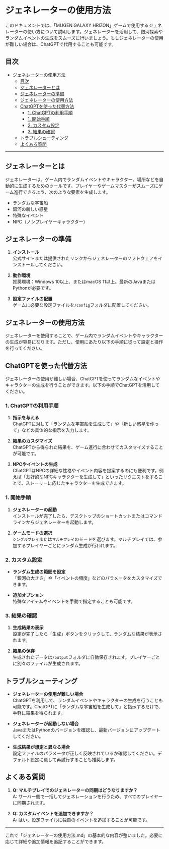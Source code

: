 # ジェネレーターの使用方法

このドキュメントでは、「MUGEN GALAXY HRIZON」ゲームで使用するジェネレーターの使い方について説明します。ジェネレーターを活用して、銀河探索やランダムイベントの生成をスムーズに行いましょう。もしジェネレーターの使用が難しい場合は、ChatGPTで代用することも可能です。

## 目次

- [ジェネレーターの使用方法](#ジェネレーターの使用方法)
  - [目次](#目次)
  - [ジェネレーターとは](#ジェネレーターとは)
  - [ジェネレーターの準備](#ジェネレーターの準備)
  - [ジェネレーターの使用方法](#ジェネレーターの使用方法-1)
  - [ChatGPTを使った代替方法](#chatgptを使った代替方法)
    - [1. ChatGPTの利用手順](#1-chatgptの利用手順)
    - [1. 開始手順](#1-開始手順)
    - [2. カスタム設定](#2-カスタム設定)
    - [3. 結果の確認](#3-結果の確認)
  - [トラブルシューティング](#トラブルシューティング)
  - [よくある質問](#よくある質問)

---

## ジェネレーターとは

ジェネレーターは、ゲーム内でランダムイベントやキャラクター、場所などを自動的に生成するためのツールです。プレイヤーやゲームマスターがスムーズにゲーム進行できるよう、次のような要素を生成します。

- ランダムな宇宙船
- 銀河の新しい惑星
- 特殊なイベント
- NPC（ノンプレイヤーキャラクター）

## ジェネレーターの準備

1. **インストール**\
   公式サイトまたは提供されたリンクからジェネレーターのソフトウェアをインストールしてください。

2. **動作環境**\
   推奨環境：Windows 10以上、またはmacOS 11以上。最新のJavaまたはPythonが必要です。

3. **設定ファイルの配置**\
   ゲームに必要な設定ファイルを`/config`フォルダに配置してください。

## ジェネレーターの使用方法

ジェネレーターを使用することで、ゲーム内でランダムイベントやキャラクターの生成が容易になります。ただし、使用にあたり以下の手順に従って設定と操作を行ってください。

## ChatGPTを使った代替方法

ジェネレーターの使用が難しい場合、ChatGPTを使ってランダムなイベントやキャラクターの生成を行うことができます。以下の手順でChatGPTを活用してください。

### 1. ChatGPTの利用手順

1. **指示を与える**  
   ChatGPTに対して「ランダムな宇宙船を生成して」や「新しい惑星を作って」などの具体的な指示を入力します。

2. **結果のカスタマイズ**  
   ChatGPTから得られた結果を、ゲーム進行に合わせてカスタマイズすることが可能です。

3. **NPCやイベントの生成**  
   ChatGPTはNPCの詳細な性格やイベント内容を提案するのにも便利です。例えば「友好的なNPCキャラクターを生成して」といったリクエストをすることで、ストーリーに応じたキャラクターを生成できます。


### 1. 開始手順

1. **ジェネレーターの起動**\
   インストールが完了したら、デスクトップのショートカットまたはコマンドラインからジェネレーターを起動します。

2. **ゲームモードの選択**\
   `シングルプレイ`または`マルチプレイ`のモードを選びます。マルチプレイでは、参加するプレイヤーごとにランダム生成が行われます。

### 2. カスタム設定

- **ランダム生成の範囲を設定**\
  「銀河の大きさ」や「イベントの頻度」などのパラメータをカスタマイズできます。

- **追加オプション**\
  特殊なアイテムやイベントを手動で指定することも可能です。

### 3. 結果の確認

1. **生成結果の表示**\
   設定が完了したら「生成」ボタンをクリックして、ランダムな結果が表示されます。

2. **結果の保存**\
   生成されたデータは`/output`フォルダに自動保存されます。プレイヤーごとに別々のファイルが生成されます。

## トラブルシューティング

- **ジェネレーターの使用が難しい場合**  
  ChatGPTを利用して、ランダムイベントやキャラクターの生成を行うことも可能です。ChatGPTに「ランダムな宇宙船を生成して」と指示するだけで、手軽に結果を得られます。

- **ジェネレーターが起動しない場合**\
  JavaまたはPythonのバージョンを確認し、最新バージョンにアップデートしてください。

- **生成結果が想定と異なる場合**\
  設定ファイルのパラメータが正しく反映されているか確認してください。デフォルト設定に戻して再試行することも推奨します。

## よくある質問

1. **Q: マルチプレイでのジェネレーターの同期はどうなりますか？**\
   A: サーバー側で一括してジェネレーションを行うため、すべてのプレイヤーに同期されます。

2. **Q: カスタムイベントを追加できますか？**\
   A: はい、設定ファイルに独自のイベントを追加することが可能です。

---

これで「ジェネレーターの使用方法.md」の基本的な内容が整いました。必要に応じて詳細や追加情報を追記することができます。

